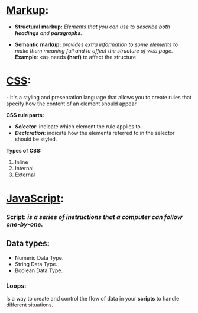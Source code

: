 # [Markup](https://techterms.com/definition/markup_language#:~:text=A%20markup%20language%20is%20a,popular%20are%20HTML%20and%20XML.):

* **Structural markup:** _Elements that you can use to
describe both **headings** and **paragraphs**._

* **Semantic markup:** _provides extra information to some elements to make them meaning full and to affect the structure of web page._ **Example**: \<a> needs **(href)** to affect the structure

# [CSS](https://en.wikipedia.org/wiki/CSS):

\- It's a styling and presentation language that allows you to create rules that specify how the content of an element should appear.

**CSS rule parts:**
* ***Selector***: indicate which element the rule applies to.
* ***Decleration***: indicate how the elements referred to in the selector should be styled.

**Types of CSS:**
1. Inline
2. Internal
3. External

# [JavaScript](https://en.wikipedia.org/wiki/JavaScript):

### Script: ***is a series of instructions that a computer can follow one-by-one.***


## **Data types:**

* Numeric Data Type.
* String Data Type.
* Boolean Data Type.

 ### **Loops:**
Is a way to create and control the flow of data in your **scripts** to handle different situations.







